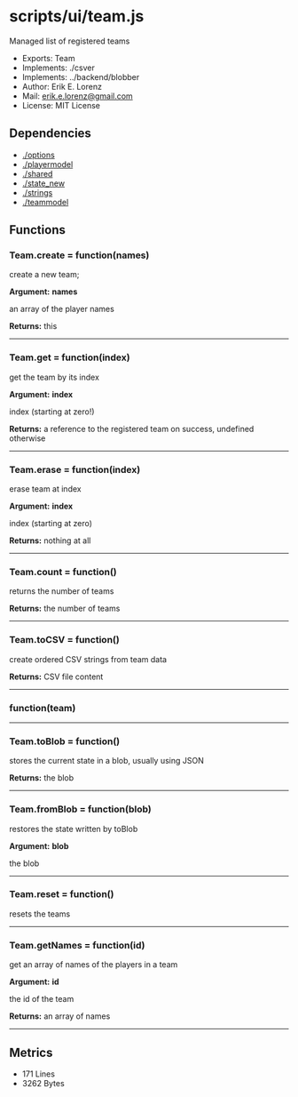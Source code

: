 # scripts/ui/team.js


Managed list of registered teams

* Exports: Team
* Implements: ./csver
* Implements: ../backend/blobber
* Author: Erik E. Lorenz 
* Mail: <erik.e.lorenz@gmail.com>
* License: MIT License


## Dependencies

* <a href="./options.html">./options</a>
* <a href="./playermodel.html">./playermodel</a>
* <a href="./shared.html">./shared</a>
* <a href="./state_new.html">./state_new</a>
* <a href="./strings.html">./strings</a>
* <a href="./teammodel.html">./teammodel</a>

## Functions

###   Team.create = function(names)
create a new team;

**Argument:** **names**

an array of the player names

**Returns:** this

---


###   Team.get = function(index)
get the team by its index

**Argument:** **index**

index (starting at zero!)

**Returns:** a reference to the registered team on success, undefined otherwise

---


###   Team.erase = function(index)
erase team at index

**Argument:** **index**

index (starting at zero)

**Returns:** nothing at all

---


###   Team.count = function()
returns the number of teams


**Returns:** the number of teams

---


###   Team.toCSV = function()
create ordered CSV strings from team data


**Returns:** CSV file content

---


###         function(team)

---

###   Team.toBlob = function()
stores the current state in a blob, usually using JSON


**Returns:** the blob

---


###   Team.fromBlob = function(blob)
restores the state written by toBlob

**Argument:** **blob**

the blob

---


###   Team.reset = function()
resets the teams

---


###   Team.getNames = function(id)
get an array of names of the players in a team

**Argument:** **id**

the id of the team

**Returns:** an array of names

---

## Metrics

* 171 Lines
* 3262 Bytes

